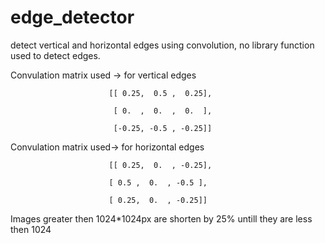 # edge_detector

detect vertical and horizontal edges using convolution, no library function used to detect edges.

Convulation matrix used -> for vertical edges

                          [[ 0.25,  0.5 ,  0.25],   

                           [ 0.  ,  0.  ,  0.  ],
                           
                           [-0.25, -0.5 , -0.25]]
                           
                           

Convulation matrix used->   for horizontal edges

                          [[ 0.25,  0.  , -0.25],

                          [ 0.5 ,  0.  , -0.5 ],
                          
                          [ 0.25,  0.  , -0.25]]



Images greater then 1024*1024px are shorten by 25% untill they are less then 1024
